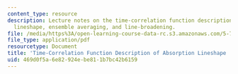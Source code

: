 ```yaml
---
content_type: resource
description: Lecture notes on the time-correlation function description of absorption
  lineshape, ensemble averaging, and line-broadening.
file: /media/https%3A/open-learning-course-data-rc.s3.amazonaws.com/5-74-introductory-quantum-mechanics-ii-spring-2009/469d0f5a6e82924ebe811b7bc42b6159_MIT5_74s09_lec06.pdf
file_type: application/pdf
resourcetype: Document
title: 'Time-Correlation Function Description of Absorption Lineshape '
uid: 469d0f5a-6e82-924e-be81-1b7bc42b6159
---
```


